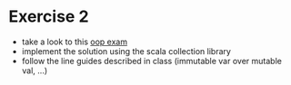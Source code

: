 # Exercise 2
- take a look to this [oop exam](https://bitbucket.org/mviroli/oop2018-esami/src/master/a03b/e1/Test.java)
- implement the solution using the scala collection library
- follow the line guides described in class (immutable var over mutable val, ...)
